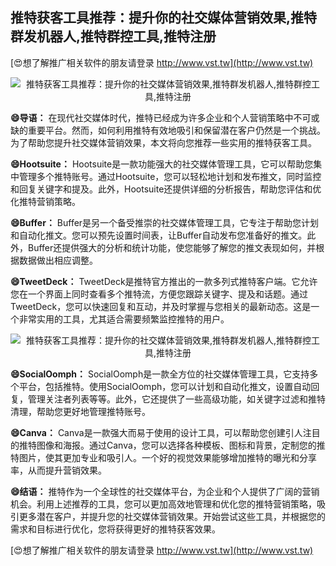 ## **推特获客工具推荐：提升你的社交媒体营销效果,推特群发机器人,推特群控工具,推特注册**

[😍想了解推广相关软件的朋友请登录 http://www.vst.tw](http://www.vst.tw)

 <center><img src="https://vst.tw/MP4/tuiguang/png/6.png" alt="推特获客工具推荐：提升你的社交媒体营销效果,推特群发机器人,推特群控工具,推特注册"></center>

**😄导语：**
在现代社交媒体时代，推特已经成为许多企业和个人营销策略中不可或缺的重要平台。然而，如何利用推特有效地吸引和保留潜在客户仍然是一个挑战。为了帮助您提升社交媒体营销效果，本文将向您推荐一些实用的推特获客工具。

**😄Hootsuite：**
Hootsuite是一款功能强大的社交媒体管理工具，它可以帮助您集中管理多个推特账号。通过Hootsuite，您可以轻松地计划和发布推文，同时监控和回复关键字和提及。此外，Hootsuite还提供详细的分析报告，帮助您评估和优化推特营销策略。

**😄Buffer：**
Buffer是另一个备受推崇的社交媒体管理工具，它专注于帮助您计划和自动化推文。您可以预先设置时间表，让Buffer自动发布您准备好的推文。此外，Buffer还提供强大的分析和统计功能，使您能够了解您的推文表现如何，并根据数据做出相应调整。

**😄TweetDeck：**
TweetDeck是推特官方推出的一款多列式推特客户端。它允许您在一个界面上同时查看多个推特流，方便您跟踪关键字、提及和话题。通过TweetDeck，您可以快速回复和互动，并及时掌握与您相关的最新动态。这是一个非常实用的工具，尤其适合需要频繁监控推特的用户。

 <center><img src="https://vst.tw/MP4/tuiguang/png/1.png" alt="推特获客工具推荐：提升你的社交媒体营销效果,推特群发机器人,推特群控工具,推特注册"></center>

**😄SocialOomph：**
SocialOomph是一款全方位的社交媒体管理工具，它支持多个平台，包括推特。使用SocialOomph，您可以计划和自动化推文，设置自动回复，管理关注者列表等等。此外，它还提供了一些高级功能，如关键字过滤和推特清理，帮助您更好地管理推特账号。

**😄Canva：**
Canva是一款强大而易于使用的设计工具，可以帮助您创建引人注目的推特图像和海报。通过Canva，您可以选择各种模板、图标和背景，定制您的推特图片，使其更加专业和吸引人。一个好的视觉效果能够增加推特的曝光和分享率，从而提升营销效果。

**😄结语：**
推特作为一个全球性的社交媒体平台，为企业和个人提供了广阔的营销机会。利用上述推荐的工具，您可以更加高效地管理和优化您的推特营销策略，吸引更多潜在客户，并提升您的社交媒体营销效果。开始尝试这些工具，并根据您的需求和目标进行优化，您将获得更好的推特获客效果。

[😍想了解推广相关软件的朋友请登录 http://www.vst.tw](http://www.vst.tw)



